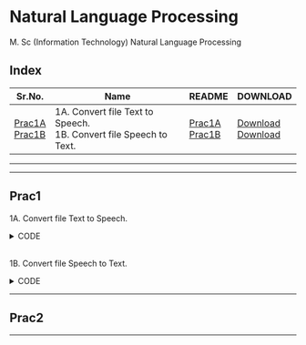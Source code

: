 # Natural Language Processing

M. Sc (Information Technology)
Natural Language Processing



## Index

| Sr.No. | Name | README | DOWNLOAD |
| --- | --- | --- | --- |
| [Prac1A](/MscIT/Semester%204/Natural_Language_Processing/Practical01/) <br> [Prac1B](/MscIT/Semester%204/Natural_Language_Processing/Practical01/) | 1A. Convert file Text to Speech. <br> 1B. Convert file Speech to Text. | [Prac1A](#prac1) <br> [Prac1B](#prac1) |  [Download](https://NinadKarlekar.github.io/Practical_BscIT_MscIT_Ninad/MscIT/Semester%204/Natural_Language_Processing/Practical01/NLP_1A_TTS.py) <br> [Download](https://NinadKarlekar.github.io/Practical_BscIT_MscIT_Ninad/MscIT/Semester%204/Natural_Language_Processing/Practical01/NLP_1B_STT.py) |


******************
---------------------

## Prac1

1A. Convert file Text to Speech.


<details>
<summary>CODE</summary>

```python
# Import the required module for text to speech conversion

#!pip install gtts
from gtts import gTTS

# This module is imported so that we can play the converted audio
import os

# The text that you want to convert to audio
mytext = "Hello Everyone!My name is Ninad"

# Language in which you want to convert
language = "en"

# Passing the text and language to the engine, here we have marked slow=False. Which tells the module that the converted audio should have a high speed
myobj = gTTS(text=mytext, lang=language, slow=False)

# Saving the converted audio in a mp3 file named welcome
myobj.save("welcome1.mp3")

# Playing the converted file
#os.system("mpg321 welcome.mp3")

```

</details>

<br>


1B. Convert file Speech to Text.


<details>
<summary>CODE</summary>


```python
#Aim: Convert audio file Speech to Text.
#Note: required to store the input file "NLP_test.wav" in the current folder before running the program.

#!pip install SpeechRecognition pydub
import speech_recognition as sr
filename = "MscIT\\Semester 4\\Natural_Language_Processing\\Practical01\\NLP_test.wav"

# initialize the recognizer
r = sr.Recognizer()
# open the file
with sr.AudioFile(filename) as source:
    # listen for the data (load audio to memory)
    audio_data = r.record(source)
    # recognize (convert from speech to text)
    text = r.recognize_google(audio_data)
    print(text)

```

</details>

******************************************************

## Prac2



******************************************************